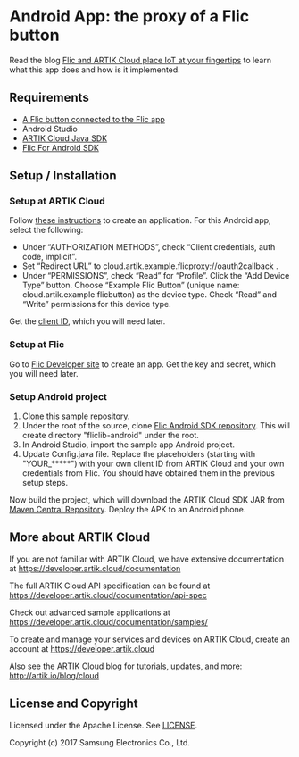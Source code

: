 # Android App: the proxy of a Flic button

Read the blog [Flic and ARTIK Cloud place IoT at your fingertips](https://www.artik.io/blog/2017/05/flic-button-artik-cloud/) to learn what this app does and how is it implemented.

## Requirements
- [A Flic button connected to the Flic app](https://flic.io/)
- Android Studio
- [ARTIK Cloud Java SDK](https://github.com/artikcloud/artikcloud-java)
- [Flic For Android SDK](https://github.com/50ButtonsEach/fliclib-android)

## Setup / Installation

### Setup at ARTIK Cloud

Follow [these instructions](https://developer.artik.cloud/documentation/tools/web-tools.html#creating-an-application) to create an application. For this Android app, select the following:

 - Under “AUTHORIZATION METHODS”, check “Client credentials, auth code, implicit”.
 - Set “Redirect URL” to cloud.artik.example.flicproxy://oauth2callback .
 - Under “PERMISSIONS”, check “Read” for “Profile”.
Click the “Add Device Type” button. Choose “Example Flic Button” (unique name: cloud.artik.example.flicbutton) as the device type. Check “Read” and “Write” permissions for this device type.

Get the [client ID](https://developer.artik.cloud/documentation/tools/web-tools.html#how-to-find-your-application-id), which you will need later.

### Setup at Flic

Go to [Flic Developer site](https://partners.flic.io/partners/developers/credentials) to create an app. Get the key and secret, which you will need later.

### Setup Android project

 1. Clone this sample repository.
 2. Under the root of the source, clone [Flic Android SDK repository](https://github.com/50ButtonsEach/fliclib-android). This will create directory "fliclib-android" under the root.
 2. In Android Studio, import the sample app Android project. 
  3. Update Config.java file. Replace the placeholders (starting with "YOUR_*****") with your own client ID from ARTIK Cloud and your own credentials from Flic. You should have obtained them in the previous setup steps.

Now build the project, which will download the ARTIK Cloud SDK JAR from [Maven Central Repository](http://search.maven.org/). Deploy the APK to an Android phone.

## More about ARTIK Cloud

If you are not familiar with ARTIK Cloud, we have extensive documentation at https://developer.artik.cloud/documentation

The full ARTIK Cloud API specification can be found at https://developer.artik.cloud/documentation/api-spec

Check out advanced sample applications at https://developer.artik.cloud/documentation/samples/

To create and manage your services and devices on ARTIK Cloud, create an account at https://developer.artik.cloud

Also see the ARTIK Cloud blog for tutorials, updates, and more: http://artik.io/blog/cloud

## License and Copyright

Licensed under the Apache License. See [LICENSE](LICENSE).

Copyright (c) 2017 Samsung Electronics Co., Ltd.

